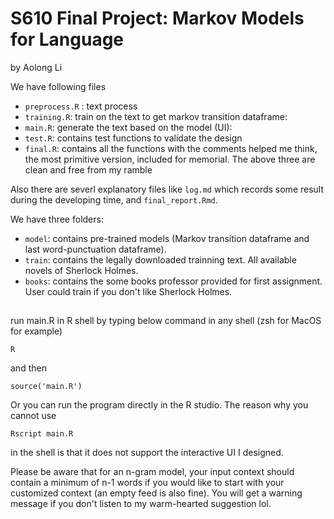 # S610 Final Project: Markov Models for Language

by Aolong Li

We have following files

- `preprocess.R` : text process 
- `training.R`: train on the text to get markov transition dataframe:
- `main.R`: generate the text based on the model (UI): 
- `test.R`: contains test functions to validate the design 
- `final.R`: contains all the functions with the comments helped me think, the most primitive version, included for memorial. The above three are clean and free from my ramble

Also there are severl explanatory files like `log.md` which records some result during the developing time, and `final_report.Rmd`.

We have three folders:

- `model`: contains pre-trained models (Markov transition dataframe and last word-punctuation dataframe).
- `train`: contains the legally downloaded trainning text. All available novels of Sherlock Holmes.
- `books`: contains the some books professor provided for first assignment. User could train if you don't like Sherlock Holmes.

## 

run main.R in R shell by typing below command in any shell (zsh for MacOS for example)
```
R
```
and then
```
source('main.R')
```
Or you can run the program directly in the R studio. The reason why you cannot use 
```
Rscript main.R
```
in the shell is that it does not support the interactive UI I designed.

Please be aware that for an n-gram model, your input context should contain a minimum of n-1 words if you would like to start with your customized context (an empty feed is also fine). You will get a warning message if you don't listen to my warm-hearted suggestion lol.

